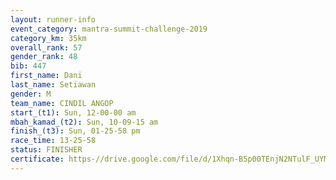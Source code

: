 ```yaml
---
layout: runner-info 
event_category: mantra-summit-challenge-2019 
category_km: 35km 
overall_rank: 57
gender_rank: 48
bib: 447
first_name: Dani
last_name: Setiawan
gender: M
team_name: CINDIL ANGOP
start_(t1): Sun, 12-00-00 am
mbah_kamad_(t2): Sun, 10-09-15 am
finish_(t3): Sun, 01-25-58 pm
race_time: 13-25-58
status: FINISHER
certificate: https-//drive.google.com/file/d/1Xhqn-B5p00TEnjN2NTulF_UYMuTihzex/view?usp=sharing
---
```

